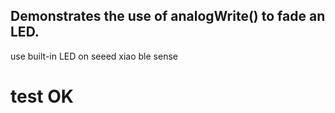 ## Demonstrates the use of analogWrite() to fade an LED.
use built-in LED on seeed xiao ble sense
# test OK